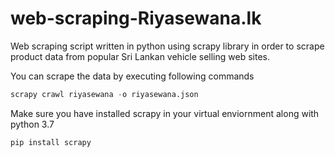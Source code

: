 # web-scraping-Riyasewana.lk
Web scraping script written in python using scrapy library in order to scrape product data from popular Sri Lankan vehicle selling web sites.

You can scrape the data by executing following commands

```python
scrapy crawl riyasewana -o riyasewana.json
```

Make sure you have installed scrapy in your virtual enviornment along with python 3.7

```bash
pip install scrapy
```
